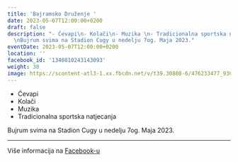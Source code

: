 ```yaml
---
title: 'Bajramsko Druženje '
date: 2023-05-07T12:00:00+0200
draft: false
description: "- Ćevapi\n- Kolači\n- Muzika \n- Tradicionalna sportska natjecanja\n\
  \nBujrum svima na Stadion Cugy u nedelju 7og. Maja 2023."
eventDate: 2023-05-07T12:00:00+0200
location: ''
facebook_id: '1340810243143093'
weight: 30
image: https://scontent-atl3-1.xx.fbcdn.net/v/t39.30808-6/476233477_936651505262116_4103480540059516894_n.jpg?_nc_cat=110&ccb=1-7&_nc_sid=9e60e4&_nc_ohc=jb63L1rZmzAQ7kNvwH-iTjF&_nc_oc=Adl21s6jzDH3BkZaBVWDDzPK5Q5ic_7i3WT8yXxLw2e5WP3DfgvDfhzof82sLpDX0Sw&_nc_zt=23&_nc_ht=scontent-atl3-1.xx&edm=ABTKTjYEAAAA&_nc_gid=YgpdCsnK25IdQbQfL9SauQ&oh=00_AfGqlzTZS8uhoNUOl0ybdjIB-EbXe26dUStElYAEFrEfqQ&oe=6810898B
---
```


- Ćevapi
- Kolači
- Muzika 
- Tradicionalna sportska natjecanja

Bujrum svima na Stadion Cugy u nedelju 7og. Maja 2023.

---

Više informacija na [Facebook-u](https://facebook.com/events/1340810243143093)